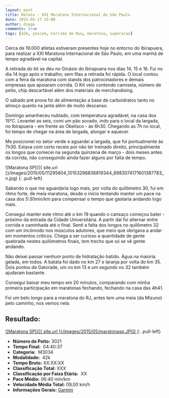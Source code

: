 ```yaml
---
layout: post
title: Relato - XXI Maratona Internacional de São Paulo
date: 2015-05-17 15:00
author: diego
comments: true
tags: [42k, yescom, Corrida de Rua, maratona, superacao]
---
```


Cerca de 19.000 atletas estiveram presentes hoje no entorno do Ibirapuera, para realizar a XXI Maratona Internacional de São Paulo, em uma manhã de tempo agradável na capital.

A retirada do kit se deu no Ginásio do Ibirapuera nos dias 14, 15 e 16. Fui no dia 14 logo após o trabalho; sem filas a retirada foi rápida. O local contou com a feira da maratona com stands dos patrocinadores e demais empresas que apoiaram corrida. O Kit veio contendo camiseta, número de peito, chip descartável além dos materiais de merchandising.

O sábado pré prova foi de alimentação a base de carboidratos tanto no almoço quanto na janta além de muito descanso.

Domingo amanheceu nublado, com temperatura agradável, na casa dos 15°C. Levantei as seis, comi um pão sovado, indo para o local da largada, no Ibirapuera - em frente ao Obelisco - às 6h30. Chegando as 7h no local, foi tempo de chegar na área de largada, alongar e aquecer. 

Me posicionei no setor verde e aguardei a largada, que foi pontualmente às 7h30. Estava com certo receio por não ter treinado direito, principalmente os longos que comecei na segunda quinzena de março - dois meses antes da corrida, não conseguindo ainda fazer alguns por falta de tempo.

![Maratona SP]({{ site.url }}/images/2015/05/11295604_10153298836819344_6983074171601387783_n.jpg)
{: .pull-left}


Sabendo o que me aguardaria logo mais, por volta do quilômetro 30, fui em ritmo forte, de meia maratona, desde o início tentando manter um pace na casa dos 5:30min/km para compensar o tempo que gastaria andando logo mais. 

Consegui manter este ritmo até o km 19 quando o cansaço começou bater - próximo da entrada da Cidade Universitária. A partir daí foi alternar entre corrida e caminhada até o final. Senti a falta dos longos no quilômetro 32 com um incômodo nos músculos adutores, que meio que obrigava a andar em momentos críticos. Chega a ser curioso a quantidade de gente quebrada nestes quilômetros finais, tem trecho que só se vê gente andando.

Não deixei passar nenhum ponto de hidratação batido. Água na maioria gelada, em todos. A batata foi dado no km 27 e laranja por volta do km 35. Dois pontos de Gatorade, um no km 13 e um segundo no 32 também ajudaram bastante.

Consegui baixar meu tempo em 20 minutos, comparando com minha primeira participação em maratonas fechando, fechando na casa das 4h41.

Foi um belo longo para a maratona do RJ, antes tem uma meia (da Mizuno) pelo caminho, nos vemos nela.

## Resultado:

<a href="/images/2015/05/maratonasp_big.JPG">
![Maratona SP]({{ site.url }}/images/2015/05/maratonasp.JPG)
</a>
{: .pull-left}

* **Número de Peito:**  3021
* **Tempo Final:**  04:40:37
* **Categoria:**  M3034
* **Modalidade:**  42k
* **Tempo Bruto:** XX:XX:XX
* **Classificação Total:**  XXX
* **Classificação por Faixa Etária:**  XX
* **Pace Médio:** 06:40 min/km
* **Velocidade Média Total:**  09,00 km/h
* **Informações Gerais:** <a href="https://connect.garmin.com/modern/activity/777502737" target="_blank">Garmin</a>

